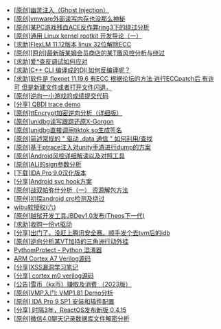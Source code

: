 + [[原创]幽灵注入（Ghost Injection）](https://bbs.kanxue.com/thread-286307.htm)
+ [[原创]vmware外部读写内存也没那么神秘](https://bbs.kanxue.com/thread-284956.htm)
+ [[原创]某PC游戏残血ACE反作弊ring3下的绕过分析](https://bbs.kanxue.com/thread-284667.htm)
+ [[原创]通用 Linux kernel rootkit 开发导论（一）](https://bbs.kanxue.com/thread-285916.htm)
+ [[求助]FlexLM 11.12版本 linux 32位解除ECC](https://bbs.kanxue.com/thread-285638.htm)
+ [[原创][原创]最新版某姆会员商店的某T盾风控分析与绕过](https://bbs.kanxue.com/thread-286243.htm)
+ [[求助]爱*查反调试如何应对](https://bbs.kanxue.com/thread-286354.htm)
+ [[求助]C++ CLI 编译成的Dll 如何反编译呢？](https://bbs.kanxue.com/thread-286173.htm)
+ [[求助]软件是 flexnet 11.19.6 有ECC 根据论坛的方法 进行ECCpatch后 有许可 但是新建文件或者打开文件闪退，](https://bbs.kanxue.com/thread-284416.htm)
+ [[原创]逆向一小游戏的成绩提交代码](https://bbs.kanxue.com/thread-286353.htm)
+ [[分享] QBDI trace demo](https://bbs.kanxue.com/thread-285857.htm)
+ [[原创]ttEncrypt加密逆向分析（详细版）](https://bbs.kanxue.com/thread-286273.htm)
+ [[原创]unidbg读写跟踪还原X-Gorgon](https://bbs.kanxue.com/thread-285586.htm)
+ [[原创]unidbg直接调用tiktok so生成签名](https://bbs.kanxue.com/thread-285623.htm)
+ [[原创]简述常规的 " 驱动 .data 通信 " 如何利用/查找](https://bbs.kanxue.com/thread-285348.htm)
+ [[原创]基于ptrace注入对unity手游进行dump的方案](https://bbs.kanxue.com/thread-286222.htm)
+ [[原创]Android风控详细解读以及对照工具](https://bbs.kanxue.com/thread-286120.htm)
+ [[原创]ALI的sign参数分析](https://bbs.kanxue.com/thread-284292.htm)
+ [[下载]IDA Pro 9.0汉化版本](https://bbs.kanxue.com/thread-286332.htm)
+ [[分享]Android svc hook方案](https://bbs.kanxue.com/thread-286308.htm)
+ [[原创]战双帕弥什分析（一） 资源解包方法](https://bbs.kanxue.com/thread-274145.htm)
+ [[原创]初探android crc检测及绕过](https://bbs.kanxue.com/thread-285790.htm)
+ [wibu软授权(六)](https://bbs.kanxue.com/thread-276310.htm)
+ [[原创]越狱开发工具JBDev1.0发布(Theos下一代)](https://bbs.kanxue.com/thread-286201.htm)
+ [[求助]收购一份vt驱动](https://bbs.kanxue.com/thread-286355.htm)
+ [[分享]出门了，没赶上腾讯安全赛。顺手发个去tvm后的idb](https://bbs.kanxue.com/thread-286260.htm)
+ [[原创]逆向分析某VT加持的三角洲行动外挂](https://bbs.kanxue.com/thread-286195.htm)
+ [PythomProtect - Python 混淆器](https://bbs.kanxue.com/thread-285032.htm)
+ [ARM Cortex A7 Verilog源码](https://bbs.kanxue.com/thread-286246.htm)
+ [[分享]XSS漏洞学习笔记](https://bbs.kanxue.com/thread-286079.htm)
+ [[分享] cortex m0  verilog源码](https://bbs.kanxue.com/thread-286331.htm)
+ [[公告]雪币（kx币）赚取及消费 （2023版）](https://bbs.kanxue.com/thread-247709.htm)
+ [[原创]VMP入门: VMP1.81 Demo分析](https://bbs.kanxue.com/thread-286278.htm)
+ [[原创] IDA Pro 9 SP1 安装和插件配置](https://bbs.kanxue.com/thread-285604.htm)
+ [[分享] 时隔3年，ReactOS发布新版 0.4.15](https://bbs.kanxue.com/thread-286240.htm)
+ [[原创]微信4.0聊天记录数据库文件解密分析](https://bbs.kanxue.com/thread-284417.htm)
